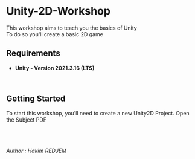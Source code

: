 # Unity-2D-Workshop

This workshop aims to teach you the basics of Unity </br> To do so you'll create a basic 2D game
</br>

## Requirements

* **Unity - Version 2021.3.16 (LTS)**
</br>

## Getting Started

To start this workshop, you'll need to create a new Unity2D Project.
Open the Subject PDF

</br></br></br>
*Author : Hakim REDJEM*
